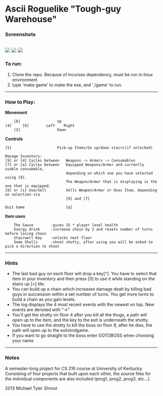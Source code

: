 Ascii Roguelike "Tough-guy Warehouse"
========
### Screenshots
![](http://i.imgur.com/fJ0G5wY.png)
![](http://i.imgur.com/YWD92Rp.png)
![](http://i.imgur.com/vnWQEC2.png)
---
### To run:
1. Clone the repo. Because of lncurses dependency, must be run in linux environment
2. type 'make game' to make the exe, and './game' to run.
 
---
### How to Play:

**Movement**
```
    [8]					Up
[4]     [6]	       Left    Right
    [2]					Down
```

**Controls**
```
[5] 		  			Pick-up Items/Go up/down stairs(if unlocked)

Manage Inventory: 
[9] or [d] Cycles between	Weapons -> Armors -> Consumables
[7] or [a] Cycles between	Equipped Weapons/Armor and currently usable consumable,
							depending on which one you have selected using [9].
							The Weapon/Armor that is displaying is the one that is equipped.
[0] or [s] Use/Sell			Sells Weapon/Armor or Uses Item, depending on selection via 
							[9] and	[7]

Quit Game	  				[q]
```
**Item uses**
```
	The Sauce	 	 -gives 15 * player level health
	Energy drink	 -increase chain by 2 and resets number of turns before losing chain
	Stairwell Key	 -unlocks next floor
	Some Shells  	 -shoot shotty, after using you will be asked to pick a direction to shoot
```
---
### Hints
* The last bad guy on each floor will drop a key[^]. You have to select that item in your inventory and then press [0] to use it while standing on the stairs up [>] tile.
* You can build up a chain which increases damage dealt by killing bad guys in succession within a set number of turns. You get more turns to build a chain as you gain levels.
* The log displays the 4 most recent events with the newest on top. New events are denoted with "->"
* You'll get the shotty on floor 4 after you kill all the thugs, a path will open up to the item, and the key to the exit is underneath the shotty.
* You have to use the shotty to kill the boss on floor 8, after he dies, the path will open up to the exit/endgame.
* If you want to go straight to the boss enter GOTOBOSS when choosing your name
---
### Notes
A semester-long project for CS 216 course at University of Kentucky. Consisting of four projects that built upon each other, the source files for the individual components are also included (prog1, prog2, prog3, etc...). 

2013 Michael Tyler Shrout
		

